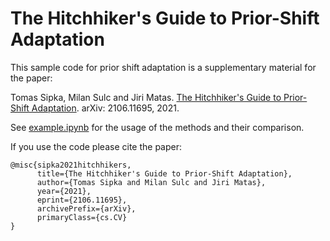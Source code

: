 # The Hitchhiker's Guide to Prior-Shift Adaptation

This sample code for prior shift adaptation is a supplementary material for the paper: 

Tomas Sipka, Milan Sulc and Jiri Matas. [The Hitchhiker's Guide to Prior-Shift Adaptation](http://arxiv.org/abs/2106.11695). arXiv: 2106.11695, 2021.

See [example.ipynb](example.ipynb) for the usage of the methods and their comparison.


If you use the code please cite the paper:

```
@misc{sipka2021hitchhikers,
      title={The Hitchhiker's Guide to Prior-Shift Adaptation}, 
      author={Tomas Sipka and Milan Sulc and Jiri Matas},
      year={2021},
      eprint={2106.11695},
      archivePrefix={arXiv},
      primaryClass={cs.CV}
}
```

